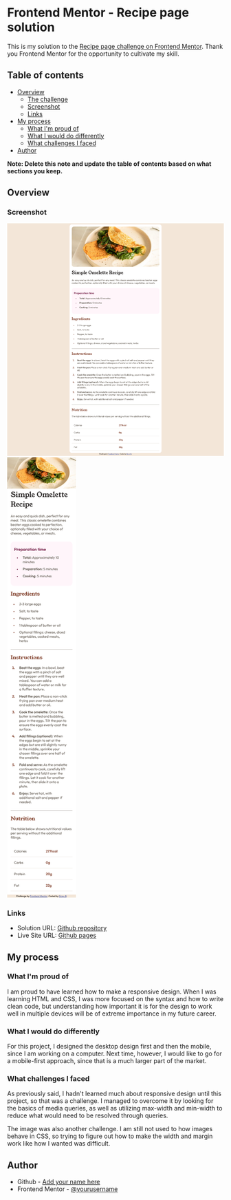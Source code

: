 # Frontend Mentor - Recipe page solution

This is my solution to the [Recipe page challenge on Frontend Mentor](https://www.frontendmentor.io/challenges/recipe-page-KiTsR8QQKm). Thank you Frontend Mentor for the opportunity to cultivate my skill.

## Table of contents

- [Overview](#overview)
  - [The challenge](#the-challenge)
  - [Screenshot](#screenshot)
  - [Links](#links)
- [My process](#my-process)
  - [What I'm proud of](#what-im-proud-of)
  - [What I would do differently](#what-i-would-do-differently)
  - [What challenges I faced](#what-challenges-i-faced)
- [Author](#author)

**Note: Delete this note and update the table of contents based on what sections you keep.**

## Overview

### Screenshot

![Screenshot of the webpage on desktop.](<design/Screenshot Desktop.png>)
![Screenshot of the webpage on mobile.](<design/Screenshot Mobile.png>)

### Links

- Solution URL: [Github repository](https://github.com/Grey-B/responsive-recipe-page)
- Live Site URL: [Github pages](https://grey-b.github.io/responsive-recipe-page/)

## My process

### What I'm proud of
I am proud to have learned how to make a responsive design. When I was learning HTML and CSS, I was more focused on the syntax and how to write clean code, but understanding how important it is for the design to work well in multiple devices will be of extreme importance in my future career.

### What I would do differently
For this project, I designed the desktop design first and then the mobile, since I am working on a computer. Next time, however, I would like to go for a mobile-first approach, since that is a much larger part of the market.

### What challenges I faced
As previously said, I hadn't learned much about responsive design until this project, so that was a challenge. I managed to overcome it by looking for the basics of media queries, as well as utilizing max-width and min-width to reduce what would need to be resolved through queries.

The image was also another challenge. I am still not used to how images behave in CSS, so trying to figure out how to make the width and margin work like how I wanted was difficult.

## Author

- Github - [Add your name here](https://www.your-site.com)
- Frontend Mentor - [@yourusername](https://www.frontendmentor.io/profile/yourusername)
